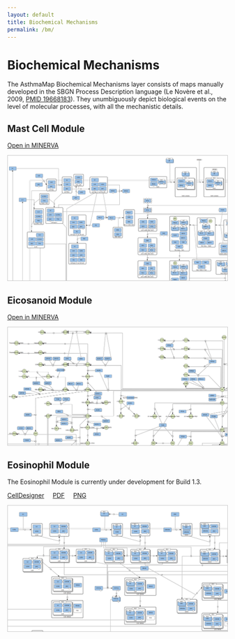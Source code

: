 ```yaml
---
layout: default
title: Biochemical Mechanisms
permalink: /bm/
---
```


# Biochemical Mechanisms

The AsthmaMap Biochemical Mechanisms layer consists of maps manually developed in the SBGN Process Description language (Le Novère et al., 2009, [PMID 19668183](https://www.ncbi.nlm.nih.gov/pubmed/?term=19668183)). They unumbiguously depict biological events on the level of molecular processes, with all the mechanistic details. 

## Mast Cell Module

<a href="https://asthma.uni.lu/minerva/" target="_blank">Open in MINERVA</a> &nbsp;

<a href="/images/pd/MastCellModule-0.0.40.png"><img src="/images/pd/MastCellModule-0.0.40-cut.png" style="border: #c6c6c6 1px solid;"/></a>

<!--### Availability 
AsthmaMap Process Description [Mast Cell Module 0.0.40 in MINERVA](http://asthma.uni.lu/minerva/index.xhtml?id=mast_cell&x=11680&y=2300&zoom=6)-->

## Eicosanoid Module

<a href="https://asthma.uni.lu/minerva/" target="_blank">Open in MINERVA</a> &nbsp;

<a href="/images/pd/EicosanoidModule-0.0.42.png"><img src="/images/pd/EicosanoidModule-0.0.42-cut.png" style="border: #c6c6c6 1px solid;"/></a>

<!--### Availability 
AsthmaMap Process Description [Eicosanoid Module 0.0.42 in MINERVA](http://asthma.uni.lu/minerva/index.xhtml?id=AA_V42_SBGN&x=2050&y=1050&zoom=4)-->

## Eosinophil Module

The Eosinophil Module is currently under development for Build 1.3.

[CellDesigner](/images/pd/EosinophilModule-0.0.40.xml) &nbsp; &nbsp; [PDF](/images/pd/EosinophilModule-0.0.40.pdf) &nbsp; &nbsp; [PNG](/images/pd/EosinophilModule-0.0.40.png)

<a href="/images/pd/EosinophilModule-0.0.40.png"><img src="/images/pd/EosinophilModule-0.0.40-cut.png" style="border: #c6c6c6 1px solid;"/></a>

